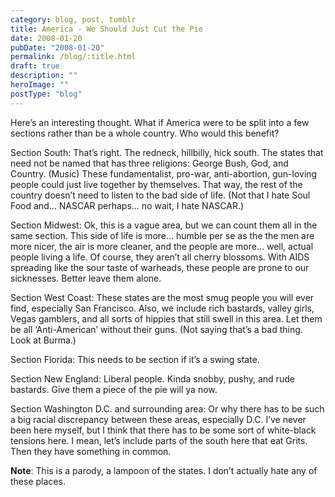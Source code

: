 ```yaml
---
category: blog, post, tumblr
title: America - We Should Just Cut the Pie
date: 2008-01-20
pubDate: "2008-01-20"
permalink: /blog/:title.html
draft: true
description: ""
heroImage: ""
postType: "blog"
---
```


Here’s an interesting thought. What if America were to be split into a few sections rather than be a whole country. Who would this benefit?

Section South: That’s right. The redneck, hillbilly, hick south. The states that need not be named that has three religions: George Bush, God, and Country. (Music)  These fundamentalist, pro-war, anti-abortion, gun-loving people could just live together by themselves. That way, the rest of the country doesn’t need to listen to the bad side of life. (Not that I hate Soul Food and… NASCAR perhaps… no wait, I hate NASCAR.)

Section Midwest: Ok, this is a vague area, but we can count them all in the same section. This side of life is more… humble per se as the the men are more nicer, the air is more cleaner, and the people are more… well, actual people living a life. Of course, they aren’t all cherry blossoms. With AIDS spreading like the sour taste of warheads, these people are prone to our sicknesses. Better leave them alone.

Section West Coast: These states are the most smug people you will ever find, especially San Francisco. Also, we include rich bastards, valley girls, Vegas gamblers, and all sorts of hippies that still swell in this area. Let them be all ‘Anti-American’ without their guns. (Not saying that’s a bad thing. Look at Burma.)

Section Florida: This needs to be section if it’s a swing state.

Section New England: Liberal people. Kinda snobby, pushy, and rude bastards. Give them a piece of the pie will ya now.

Section Washington D.C. and surrounding area: Or why there has to be such a big racial discrepancy between these areas, especially D.C. I’ve never been here myself, but I think that there has to be some sort of white-black tensions here. I mean, let’s include parts of the south here that eat Grits. Then they have something in common.  

**Note**: This is a parody, a lampoon of the states. I don’t actually hate any of these places.
